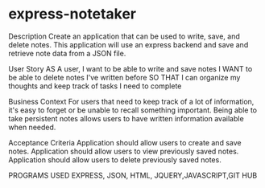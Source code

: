# express-notetaker

Description
Create an application that can be used to write, save, and delete notes. This application will use an express backend and save and retrieve note data from a JSON file.

User Story
AS A user, I want to be able to write and save notes
I WANT to be able to delete notes I've written before
SO THAT I can organize my thoughts and keep track of tasks I need to complete

Business Context
For users that need to keep track of a lot of information, it's easy to forget or be unable to recall something important. Being able to take persistent notes allows users to have written information available when needed.

Acceptance Criteria
Application should allow users to create and save notes.
Application should allow users to view previously saved notes.
Application should allow users to delete previously saved notes.

PROGRAMS USED
EXPRESS, JSON, HTML, JQUERY,JAVASCRIPT,GIT HUB
